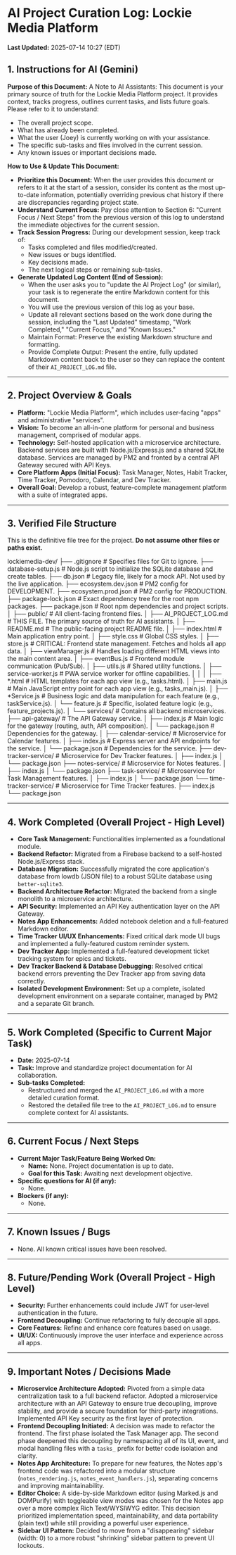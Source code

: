 # AI Project Curation Log: Lockie Media Platform

**Last Updated:** 2025-07-14 10:27 (EDT)

## 1. Instructions for AI (Gemini)

**Purpose of this Document:**  A Note to AI Assistants: This document is your primary source of truth for the Lockie Media Platform project. It provides context, tracks progress, outlines current tasks, and lists future goals. Please refer to it to understand:

* The overall project scope.
* What has already been completed.
* What the user (Joey) is currently working on with your assistance.
* The specific sub-tasks and files involved in the current session.
* Any known issues or important decisions made.

**How to Use & Update This Document:**

* **Prioritize this Document:** When the user provides this document or refers to it at the start of a session, consider its content as the most up-to-date information, potentially overriding previous chat history if there are discrepancies regarding project state.
* **Understand Current Focus:** Pay close attention to Section 6: "Current Focus / Next Steps" from the previous version of this log to understand the immediate objectives for the current session.
* **Track Session Progress:** During our development session, keep track of:
    * Tasks completed and files modified/created.
    * New issues or bugs identified.
    * Key decisions made.
    * The next logical steps or remaining sub-tasks.
* **Generate Updated Log Content (End of Session):**
    * When the user asks you to "update the AI Project Log" (or similar), your task is to regenerate the entire Markdown content for this document.
    * You will use the previous version of this log as your base.
    * Update all relevant sections based on the work done during the session, including the "Last Updated" timestamp, "Work Completed," "Current Focus," and "Known Issues."
    * Maintain Format: Preserve the existing Markdown structure and formatting.
    * Provide Complete Output: Present the entire, fully updated Markdown content back to the user so they can replace the content of their `AI_PROJECT_LOG.md` file.

---

## 2. Project Overview & Goals

* **Platform:** "Lockie Media Platform", which includes user-facing "apps" and administrative "services".
* **Vision:** To become an all-in-one platform for personal and business management, comprised of modular apps.
* **Technology:** Self-hosted application with a microservice architecture. Backend services are built with Node.js/Express.js and a shared SQLite database. Services are managed by PM2 and fronted by a central API Gateway secured with API Keys.
* **Core Platform Apps (Initial Focus):** Task Manager, Notes, Habit Tracker, Time Tracker, Pomodoro, Calendar, and Dev Tracker.
* **Overall Goal:** Develop a robust, feature-complete management platform with a suite of integrated apps.

---

## 3. Verified File Structure

This is the definitive file tree for the project. **Do not assume other files or paths exist.**


lockiemedia-dev/
├── .gitignore             # Specifies files for Git to ignore.
├── database-setup.js      # Node.js script to initialize the SQLite database and create tables.
├── db.json                # Legacy file, likely for a mock API. Not used by the live application.
├── ecosystem.dev.json     # PM2 config for DEVELOPMENT.
├── ecosystem.prod.json    # PM2 config for PRODUCTION.
├── package-lock.json      # Exact dependency tree for the root npm packages.
├── package.json           # Root npm dependencies and project scripts.
│
├── public/                # All client-facing frontend files.
│   ├── AI_PROJECT_LOG.md  # THIS FILE. The primary source of truth for AI assistants.
│   ├── README.md          # The public-facing project README file.
│   ├── index.html         # Main application entry point.
│   ├── style.css          # Global CSS styles.
│   ├── store.js           # CRITICAL: Frontend state management. Fetches and holds all app data.
│   ├── viewManager.js     # Handles loading different HTML views into the main content area.
│   ├── eventBus.js        # Frontend module communication (Pub/Sub).
│   ├── utils.js           # Shared utility functions.
│   ├── service-worker.js  # PWA service worker for offline capabilities.
│   │
│   ├── *.html             # HTML templates for each app view (e.g., tasks.html).
│   ├── main.js          # Main JavaScript entry point for each app view (e.g., tasks_main.js).
│   ├── *Service.js        # Business logic and data manipulation for each feature (e.g., taskService.js).
│   └── feature.js       # Specific, isolated feature logic (e.g., feature_projects.js).
│
└── services/              # Contains all backend microservices.
├── api-gateway/       # The API Gateway service.
│   ├── index.js       # Main logic for the gateway (routing, auth, API composition).
│   └── package.json   # Dependencies for the gateway.
│
├── calendar-service/      # Microservice for Calendar features.
│   ├── index.js           # Express server and API endpoints for the service.
│   └── package.json       # Dependencies for the service.
├── dev-tracker-service/ # Microservice for Dev Tracker features.
│   ├── index.js
│   └── package.json
├── notes-service/     # Microservice for Notes features.
│   ├── index.js
│   └── package.json
├── task-service/      # Microservice for Task Management features.
│   ├── index.js
│   └── package.json
└── time-tracker-service/ # Microservice for Time Tracker features.
├── index.js
└── package.json


---

## 4. Work Completed (Overall Project - High Level)

* **Core Task Management:** Functionalities implemented as a foundational module.
* **Backend Refactor:** Migrated from a Firebase backend to a self-hosted Node.js/Express stack.
* **Database Migration:** Successfully migrated the core application's database from lowdb (JSON file) to a robust SQLite database using `better-sqlite3`.
* **Backend Architecture Refactor:** Migrated the backend from a single monolith to a microservice architecture.
* **API Security:** Implemented an API Key authentication layer on the API Gateway.
* **Notes App Enhancements:** Added notebook deletion and a full-featured Markdown editor.
* **Time Tracker UI/UX Enhancements:** Fixed critical dark mode UI bugs and implemented a fully-featured custom reminder system.
* **Dev Tracker App:** Implemented a full-featured development ticket tracking system for epics and tickets.
* **Dev Tracker Backend & Database Debugging:** Resolved critical backend errors preventing the Dev Tracker app from saving data correctly.
* **Isolated Development Environment:** Set up a complete, isolated development environment on a separate container, managed by PM2 and a separate Git branch.

---

## 5. Work Completed (Specific to Current Major Task)

* **Date:** 2025-07-14
* **Task:** Improve and standardize project documentation for AI collaboration.
* **Sub-tasks Completed:**
    * Restructured and merged the `AI_PROJECT_LOG.md` with a more detailed curation format.
    * Restored the detailed file tree to the `AI_PROJECT_LOG.md` to ensure complete context for AI assistants.

---

## 6. Current Focus / Next Steps

* **Current Major Task/Feature Being Worked On:**
    * **Name:** None. Project documentation is up to date.
    * **Goal for this Task:** Awaiting next development objective.
* **Specific questions for AI (if any):**
    * None.
* **Blockers (if any):**
    * None.

---

## 7. Known Issues / Bugs

* None. All known critical issues have been resolved.

---

## 8. Future/Pending Work (Overall Project - High Level)

* **Security:** Further enhancements could include JWT for user-level authentication in the future.
* **Frontend Decoupling:** Continue refactoring to fully decouple all apps.
* **Core Features:** Refine and enhance core features based on usage.
* **UI/UX:** Continuously improve the user interface and experience across all apps.

---

## 9. Important Notes / Decisions Made

* **Microservice Architecture Adopted:** Pivoted from a simple data centralization task to a full backend refactor. Adopted a microservice architecture with an API Gateway to ensure true decoupling, improve stability, and provide a secure foundation for third-party integrations. Implemented API Key security as the first layer of protection.
* **Frontend Decoupling Initiated:** A decision was made to refactor the frontend. The first phase isolated the Task Manager app. The second phase deepened this decoupling by namespacing all of its UI, event, and modal handling files with a `tasks_` prefix for better code isolation and clarity.
* **Notes App Architecture:** To prepare for new features, the Notes app's frontend code was refactored into a modular structure (`notes_rendering.js`, `notes_event_handlers.js`), separating concerns and improving maintainability.
* **Editor Choice:** A side-by-side Markdown editor (using Marked.js and DOMPurify) with toggleable view modes was chosen for the Notes app over a more complex Rich Text/WYSIWYG editor. This decision prioritized implementation speed, maintainability, and data portability (plain text) while still providing a powerful user experience.
* **Sidebar UI Pattern:** Decided to move from a "disappearing" sidebar (width: 0) to a more robust "shrinking" sidebar pattern to prevent UI lockouts.
